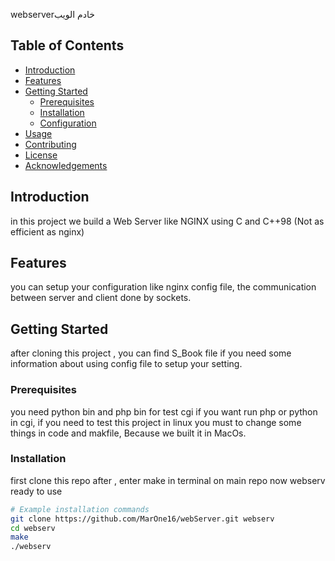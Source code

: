webserverخادم الويب 

## Table of Contents

- [Introduction](#introduction)
- [Features](#features)
- [Getting Started](#getting-started)
  - [Prerequisites](#prerequisites)
  - [Installation](#installation)
  - [Configuration](#configuration)
- [Usage](#usage)
- [Contributing](#contributing)
- [License](#license)
- [Acknowledgements](#acknowledgements)

## Introduction

in this project we build a Web Server like NGINX using C and C++98 (Not as efficient as nginx)

## Features

you can setup your configuration like nginx config file, the communication between server and client done by sockets.

## Getting Started
after cloning this project , you can find S_Book file if you need some information about using config file to setup your setting.

### Prerequisites

you need python bin and php bin for test cgi if you want run php or python in cgi,
if you need to test this project in linux you must to change some things in code and makfile, Because we built it in MacOs.

### Installation

first clone this repo after , enter make in terminal on main repo now webserv ready to use

```bash
# Example installation commands
git clone https://github.com/MarOne16/webServer.git webserv
cd webserv
make
./webserv
